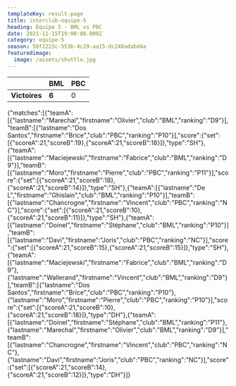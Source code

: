 ```yaml
---
templateKey: result-page
title: interclub-equipe-5
heading: Équipe 5 - BML vs PBC
date: 2021-11-15T19:00:00.000Z
category: equipe-5
season: 58f2223c-553b-4c29-aa15-dc248adabd4a
featuredimage:
  image: /assets/shuttle.jpg
---
```

|               | BML   | PBC |
| ------------- | ----- | --- |
| **Victoires** | **6** | 0   |

<scoreboard>{"matches":[{"teamA":[{"lastname":"Marechal","firstname":"Olivier","club":"BML","ranking":"D9"}],"teamB":[{"lastname":"Dos Santos","firstname":"Brice","club":"PBC","ranking":"P10"}],"score":{"set":[{"scoreA":21,"scoreB":19},{"scoreA":21,"scoreB":18}]},"type":"SH"},{"teamA":[{"lastname":"Maciejewski","firstname":"Fabrice","club":"BML","ranking":"D9"}],"teamB":[{"lastname":"Moro","firstname":"Pierre","club":"PBC","ranking":"P11"}],"score":{"set":[{"scoreA":21,"scoreB":18},{"scoreA":21,"scoreB":14}]},"type":"SH"},{"teamA":[{"lastname":"De L","firstname":"Ghislain","club":"BML","ranking":"P10"}],"teamB":[{"lastname":"Chancrogne","firstname":"Vincent","club":"PBC","ranking":"NC"}],"score":{"set":[{"scoreA":21,"scoreB":10},{"scoreA":21,"scoreB":11}]},"type":"SH"},{"teamA":[{"lastname":"Doinel","firstname":"Stéphane","club":"BML","ranking":"P10"}],"teamB":[{"lastname":"Davi","firstname":"Joris","club":"PBC","ranking":"NC"}],"score":{"set":[{"scoreA":21,"scoreB":15},{"scoreA":21,"scoreB":15}]},"type":"SH"},{"teamA":[{"lastname":"Maciejewski","firstname":"Fabrice","club":"BML","ranking":"D9"},{"lastname":"Wallerand","firstname":"Vincent","club":"BML","ranking":"D9"}],"teamB":[{"lastname":"Dos Santos","firstname":"Brice","club":"PBC","ranking":"P10"},{"lastname":"Moro","firstname":"Pierre","club":"PBC","ranking":"P10"}],"score":{"set":[{"scoreA":21,"scoreB":10},{"scoreA":21,"scoreB":18}]},"type":"DH"},{"teamA":[{"lastname":"Doinel","firstname":"Stéphane","club":"BML","ranking":"P11"},{"lastname":"Marechal","firstname":"Olivier","club":"BML","ranking":"D9"}],"teamB":[{"lastname":"Chancrogne","firstname":"Vincent","club":"PBC","ranking":"NC"},{"lastname":"Davi","firstname":"Joris","club":"PBC","ranking":"NC"}],"score":{"set":[{"scoreA":21,"scoreB":14},{"scoreA":21,"scoreB":12}]},"type":"DH"}]}</scoreboard>